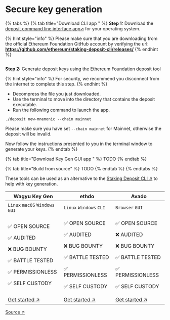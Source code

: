 # Secure key generation

{% tabs %}
{% tab title="Download CLI app " %}
**Step 1:** Download the [deposit command line interface app↗](https://github.com/ethereum/staking-deposit-cli/releases/) for your operating system.

{% hint style="info" %}
Please make sure that you are downloading from the official Ethereum Foundation GitHub account by verifying the url: **https://github.com/ethereum/staking-deposit-cli/releases/**
{% endhint %}

<figure><img src="../.gitbook/assets/image (22).png" alt=""><figcaption></figcaption></figure>

**Step 2:** Generate deposit keys using the Ethereum Foundation deposit tool

{% hint style="info" %}
For security, we recommend you disconnect from the internet to complete this step.
{% endhint %}

* Decompress the file you just downloaded.
* Use the terminal to move into the directory that contains the deposit executable.
* Run the following command to launch the app.

`./deposit new-mnemonic --chain mainnet`&#x20;

Please make sure you have set `--chain mainnet` for Mainnet, otherwise the deposit will be invalid.&#x20;

Now follow the instructions presented to you in the terminal window to generate your keys.
{% endtab %}

{% tab title="Download Key Gen GUI app " %}
TODO
{% endtab %}

{% tab title="Build from source" %}
TODO
{% endtab %}
{% endtabs %}



These tools can be used as an alternative to the [Staking Deposit CLI ↗](https://github.com/ethereum/staking-deposit-cli/) to help with key generation.

| Wagyu Key Gen                                                                                                             | ethdo                                                                                                                     | Avado                                                                                                                     |
| ------------------------------------------------------------------------------------------------------------------------- | ------------------------------------------------------------------------------------------------------------------------- | ------------------------------------------------------------------------------------------------------------------------- |
| `Linux` `macOS` `Windows` `GUI`                                                                                           | `Linux` `Windows` `CLI`                                                                                                   | `Browser` `GUI`                                                                                                           |
| <p>✅ OPEN SOURCE</p><p>✅ AUDITED</p><p>❌ BUG BOUNTY</p><p>✅ BATTLE TESTED</p><p>✅ PERMISSIONLESS</p><p>✅ SELF CUSTODY</p> | <p>✅ OPEN SOURCE</p><p>✅ AUDITED</p><p>❌ BUG BOUNTY</p><p>✅ BATTLE TESTED</p><p>✅ PERMISSIONLESS</p><p>✅ SELF CUSTODY</p> | <p>✅ OPEN SOURCE</p><p>❌ AUDITED</p><p>❌ BUG BOUNTY</p><p>✅ BATTLE TESTED</p><p>✅ PERMISSIONLESS</p><p>✅ SELF CUSTODY</p> |
| [Get started ↗](https://wagyu.gg/)                                                                                        | [Get started ↗](https://github.com/wealdtech/ethdo)                                                                       | [Get started ↗](https://ava.do/)                                                                                          |

[Source ↗](https://ethereum.org/en/staking/solo/#key-generators)
